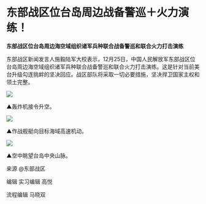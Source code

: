 # 东部战区位台岛周边战备警巡＋火力演练！

**东部战区位台岛周边海空域组织诸军兵种联合战备警巡和联合火力打击演练**

东部战区新闻发言人施毅陆军大校表示，12月25日，中国人民解放军东部战区位台岛周边海空域组织诸军兵种联合战备警巡和联合火力打击演练。这是针对当前美台升级勾连挑衅的坚决回应。战区部队将采取一切必要措施，坚决捍卫国家主权和领土完整。

![](https://inews.gtimg.com/newsapp_bt/0/15576236571/1000)

▲轰炸机接令升空。

![](https://inews.gtimg.com/newsapp_bt/0/15576236580/1000)

▲作战舰艇向目标海域高速机动。

![](https://inews.gtimg.com/newsapp_bt/0/15576236576/1000)

▲空中眺望台岛中央山脉。

来源 @东部战区

编辑 实习编辑 高悦

流程编辑 马晓双

